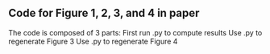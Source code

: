 ## Code for Figure 1, 2, 3, and 4 in paper
The code is composed of 3 parts:
First run .py to compute results
Use .py to regenerate Figure 3 
Use .py to regenerate Figure 4
